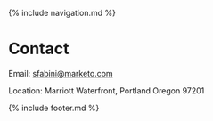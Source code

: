 {% include navigation.md %}

# Contact

Email: sfabini@marketo.com

Location: Marriott Waterfront, Portland Oregon 97201

{% include footer.md %}
